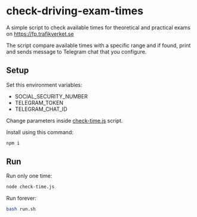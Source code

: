 # check-driving-exam-times

A simple script to check available times for theoretical and practical exams on https://fp.trafikverket.se

The script compare available times with a specific range and if found, print and sends message to Telegram chat that you configure.

## Setup

Set this environment variables:

* SOCIAL_SECURITY_NUMBER
* TELEGRAM_TOKEN
* TELEGRAM_CHAT_ID

Change parameters inside [check-time.js](check-time.js) script.

Install using this command:

```bash
npm i
```

## Run

Run only one time:

```bash
node check-time.js
```

Run forever:

```bash
bash run.sh
```
